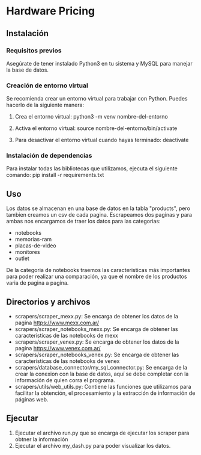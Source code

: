 # Hardware Pricing

## Instalación

### Requisitos previos
Asegúrate de tener instalado Python3 en tu sistema y MySQL para manejar la base de datos.

### Creación de entorno virtual
Se recomienda crear un entorno virtual para trabajar con Python. Puedes hacerlo de la siguiente manera:

1. Crea el entorno virtual:
python3 -m venv nombre-del-entorno

2. Activa el entorno virtual:
source nombre-del-entorno/bin/activate


3. Para desactivar el entorno virtual cuando hayas terminado:
deactivate


### Instalación de dependencias
Para instalar todas las bibliotecas que utilizamos, ejecuta el siguiente comando:
pip install -r requirements.txt

## Uso
Los datos se almacenan en una base de datos en la tabla "products", pero tambien creamos un csv de cada pagina.
Escrapeamos dos paginas y para ambas nos encargamos de traer los datos para las categorias:
- notebooks
- memorias-ram
- placas-de-video
- monitores
- outlet

De la categoria de notebooks traemos las caracteristicas más importantes para poder realizar una comparación, ya que el nombre de los productos varia de pagina a pagina.

## Directorios y archivos
* scrapers/scraper_mexx.py: Se encarga de obtener los datos de la pagina https://www.mexx.com.ar/
* scrapers/scraper_notebooks_mexx.py: Se encarga de obtener las caracteristicas de las  notebooks de mexx
* scrapers/scraper_venex.py: Se encarga de obtener los datos de la pagina https://www.venex.com.ar/
* scrapers/scraper_notebooks_venex.py: Se encarga de obtener las caracteristicas de las  notebooks de venex
* scrapers/database_connector/my_sql_connector.py: Se encarga de la crear la conexion con la base de datos, aquí se debe completar con la información de quien corra el programa.
* scrapers/utils/web_utils.py: Contiene las funciones que utilizamos para facilitar la obtención, el procesamiento y la extracción de información de páginas web.

## Ejecutar
1. Ejecutar el archivo run.py que se encarga de ejecutar los scraper para obtner la información
2. Ejecutar el archivo my_dash.py para poder visualizar los datos.